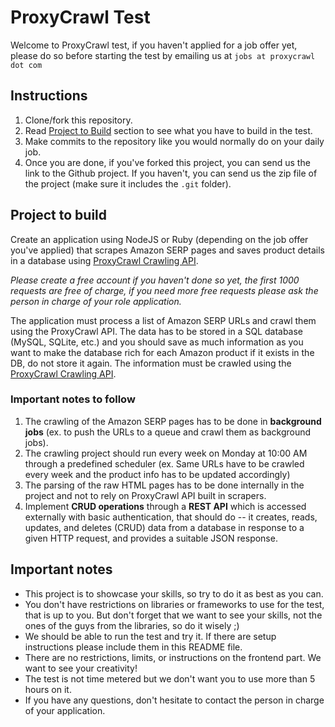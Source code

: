 # ProxyCrawl Test

Welcome to ProxyCrawl test, if you haven't applied for a job offer yet, please do so before starting the test by emailing us at `jobs at proxycrawl dot com`

## Instructions

1. Clone/fork this repository.
2. Read [Project to Build](#project-to-build) section to see what you have to build in the test.
3. Make commits to the repository like you would normally do on your daily job.
4. Once you are done, if you've forked this project, you can send us the link to the Github project. If you haven't, you can send us the zip file of the project (make sure it includes the `.git` folder).

## Project to build

Create an application using NodeJS or Ruby (depending on the job offer you've applied) that scrapes Amazon SERP pages and saves product details in a database using [ProxyCrawl Crawling API](https://proxycrawl.com/docs/crawling-api).

*Please create a free account if you haven't done so yet, the first 1000 requests are free of charge, if you need more free requests please ask the person in charge of your role application.*

The application must process a list of Amazon SERP URLs and crawl them using the ProxyCrawl API. The data has to be stored in a SQL database (MySQL, SQLite, etc.) and you should save as much information as you want to make the database rich for each Amazon product if it exists in the DB, do not store it again. The information must be crawled using the [ProxyCrawl Crawling API](https://proxycrawl.com/dashboard/docs).

### Important notes to follow

1. The crawling of the Amazon SERP pages has to be done in **background jobs** (ex. to push the URLs to a queue and crawl them as background jobs).
1. The crawling project should run every week on Monday at 10:00 AM through a predefined scheduler (ex. Same URLs have to be crawled every week and the product info has to be updated accordingly)
1. The parsing of the raw HTML pages has to be done internally in the project and not to rely on ProxyCrawl API built in scrapers.
1. Implement **CRUD operations** through a **REST API** which is accessed externally with basic authentication, that should do -- it creates, reads, updates, and deletes (CRUD) data from a database in response to a given HTTP request, and provides a suitable JSON response.

## Important notes

- This project is to showcase your skills, so try to do it as best as you can.
- You don't have restrictions on libraries or frameworks to use for the test, that is up to you. But don't forget that we want to see your skills, not the ones of the guys from the libraries, so do it wisely ;)
- We should be able to run the test and try it. If there are setup instructions please include them in this README file.
- There are no restrictions, limits, or instructions on the frontend part. We want to see your creativity!
- The test is not time metered but we don't want you to use more than 5 hours on it.
- If you have any questions, don't hesitate to contact the person in charge of your application.
